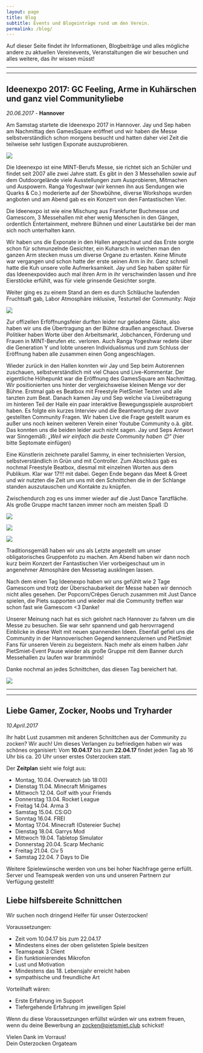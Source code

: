 ```yaml
---
layout: page
title: Blog
subtitle: Events und Blogeinträge rund um den Verein.
permalink: /blog/
---
```

Auf dieser Seite findet ihr Informationen, Blogbeiträge und alles mögliche andere zu aktuellen Vereinevents, Veranstaltungen die wir besuchen und alles weitere, das ihr wissen müsst! 

* * *
* * *

## Ideenexpo 2017: GC Feeling, Arme in Kuhärschen und ganz viel Communityliebe
*20.06.2017* - **Hannover**

Am Samstag startete die Ideenexpo 2017 in Hannover. Jay und Sep haben am Nachmittag den GamesSquare eröffnet und wir haben die Messe selbstverständlich schon morgens besucht und hatten daher viel Zeit die teilweise sehr lustigen Exponate auszuprobieren.

![](http://i.imgur.com/gKbEi8f.jpg) 

Die Ideenexpo ist eine MINT-Berufs Messe, sie richtet sich an Schüler und findet seit 2007 alle zwei Jahre statt. 
Es gibt in den 3 Messehallen sowie auf dem Outdoorgelände viele Ausstellungen zum Ausprobieren, Mitmachen und Auspowern.
Ranga Yogeshwar (wir kennen ihn aus Sendungen wie Quarks & Co.) moderierte auf der Showbühne, diverse Workshops wurden angboten und am Abend gab es ein Konzert von den Fantastischen Vier.

Die Ideenexpo ist wie eine Mischung aus Frankfurter Buchmesse und Gamescom, 3 Messehallen mit eher wenig Menschen in den Gängen,  ordentlich Entertainment, mehrere Bühnen und einer Lautstärke bei der man sich noch unterhalten kann.

Wir haben uns die Exponate in den Hallen angeschaut und das Erste sorgte schon für schmunzelnde Gesichter, ein Kuharsch in welchen man den ganzen Arm stecken muss um diverse Organe zu ertasten. Keine Minute war vergangen und schon hatte der erste seinen Arm in ihr. Ganz schnell hatte die Kuh unsere volle Aufmerksamkeit. Jay und Sep haben später für das Ideenexpovideo auch mal ihren Arm in ihr verschwinden lassen und ihre Eierstöcke erfühlt, was für viele grinsende Gesichter sorgte.

Weiter ging es zu einem Stand an dem es durch Schläuche laufenden Fruchtsaft gab, Labor Atmosphäre inklusive, Testurteil der Community: *Naja*

![](http://i.imgur.com/xgOsv1h.jpg)

Zur offizellen Erföffnungsfeier durften leider nur geladene Gäste, also haben wir uns die Übertragung an der Bühne draußen angeschaut.
Diverse Politiker haben Worte über den Arbeitsmarkt, Jobchancen, Förderung und Frauen in MINT-Berufen etc. verloren.
Auch Ranga Yogeshwar redete über die Generation Y und lobte unseren Individualismus und zum Schluss der Eröffnung haben alle zusammen einen Gong angeschlagen.
 
Wieder zurück in den Hallen konnten wir Jay und Sep beim Autorennen zuschauen, selbstverständlich mit viel Chaos und Live-Kommentar.
Der eigentliche Höhepunkt war die Eröffnung des GamesSquare am Nachmittag. Wir positionierten uns hinter der vergleichsweise kleinen Menge vor der Bühne. Erstmal gab es Beatbox mit Freestyle PietSmiet Texten und alle tanzten zum Beat. Danach kamen Jay und Sep welche via Liveübetragung im hinteren Teil der Halle ein paar interaktive Bewegungsspiele ausprobiert haben. Es folgte ein kurzes Interviev und die Beantwortung der zuvor gestellten Community Fragen. Wir haben Live die Frage gestellt warum es außer uns noch keinen weiteren Verein einer Youtube Community o.ä. gibt. Das konnten uns die beiden leider auch nicht sagen. Jay und Seps Antwort war Sinngemäß: *„Weil wir einfach die beste Community haben 😊"*
(hier bitte Septomate einfügen) 

Eine Künstlerin zeichnete parallel Sammy, in einer technisierten Version, selbstverständlich in Grün und mit Controller. 
Zum Abschluss gab es nochmal Freestyle Beatbox, diesmal mit einzelnen Worten aus dem Publikum. Klar war 17!!! mit dabei.
Gegen Ende begann das Meet & Greet und wir nutzten die Zeit um uns mit den Schnittchen die in der Schlange standen auszutauschen und Kontakte zu knüpfen.

Zwischendurch zog es uns immer wieder auf die Just Dance Tanzfläche. Als große Gruppe macht tanzen immer noch am meisten Spaß :D

![](http://i.imgur.com/o7iBG5J.jpg)

![](http://i.imgur.com/8R1VXt5.jpg)

![](http://i.imgur.com/91djcDU.jpg)

Traditionsgemäß haben wir uns als Letzte angestellt um unser obligatorisches Gruppenfoto zu machen.
Am Abend haben wir dann noch kurz beim Konzert der Fantastischen Vier vorbeigeschaut um in angenehmer Atmosphäre den Messetag ausklingen lassen.

Nach dem einen Tag Ideenexpo haben wir uns gefühlt wie 2 Tage Gamescom und trotz der Überschaubarkeit der Messe haben wir dennoch nicht alles gesehen. 
Der Popcorn/Crêpes Geruch zusammen mit Just Dance spielen, die Piets supporten und wieder mal die Community treffen war schon fast wie Gamescom <3 Danke!

Unserer Meinung nach hat es sich gelohnt nach Hannover zu fahren um die Messe zu besuchen. Sie war sehr spannend und gab herovrragend Einblicke in diese Welt mit neuen spannenden Ideen.  Ebenfall gefiel uns die Community in der Hannoverischen Gegend kennenzulernen und PietSmiet Fans für unseren Verein zu begeistern. Nach mehr als einem halben Jahr PietSmiet-Event Pause wieder als große Gruppe mit dem Banner durch Messehallen zu laufen war bramminös! 

Danke nochmal an jedes Schnittchen, das diesen Tag bereichert hat. 

![](http://i.imgur.com/aSYBiIS.jpg)

* * *
* * *

## Liebe Gamer, Zocker, Noobs und Tryharder

*10.April.2017*

Ihr habt Lust zusammen mit anderen Schnittchen aus der Community zu zocken? Wir auch!
Um dieses Verlangen zu befriedigen haben wir was schönes organisiert:
Vom **10.04.17** bis zum **22.04.17** findet jeden Tag ab 16 Uhr bis ca. 20 Uhr unser erstes Osterzocken statt.

Der **Zeitplan** sieht wie folgt aus:

- Montag, 10.04. Overwatch (ab 18:00)
- Dienstag 11.04. Minecraft Minigames
- Mittwoch 12.04. Golf with your Friends
- Donnerstag 13.04. Rocket League
- Freitag 14.04. Arma 3
- Samstag 15.04. CS:GO
- Sonntag 16.04. FREI
- Montag 17.04. Minecraft (Ostereier Suche)
- Dienstag 18.04. Garrys Mod
- Mittwoch 19.04. Tabletop Simulator
- Donnerstag 20.04. Scarp Mechanic
- Freitag 21.04. Civ 5
- Samstag 22.04. 7 Days to Die

Weitere Spielewünsche werden von uns bei hoher Nachfrage gerne erfüllt.<br>
Server und Teamspeak werden von uns und unseren Partnern zur Verfügung gestellt!

## Liebe hilfsbereite Schnittchen
Wir suchen noch dringend Helfer für unser Osterzocken!

Voraussetzungen:

- Zeit vom 10.04.17 bis zum 22.04.17
- Mindestens eines der oben gelisteten Spiele besitzen
- Teamspeak 3 Client
- Ein funktionierendes Mikrofon
- Lust und Motivation
- Mindestens das 18. Lebensjahr erreicht haben
- sympathische und freundliche Art

Vorteilhaft wären:

- Erste Erfahrung im Support
- Tiefergehende Erfahrung im jeweiligen Spiel

Wenn du diese Voraussetzungen erfüllst würden wir uns extrem freuen, wenn du deine Bewerbung an <a href="mailto:zocken@pietsmiet.club">zocken@pietsmiet.club<a/> schickst!

Vielen Dank im Vorraus!<br>
Dein Osterzocken Orgateam
